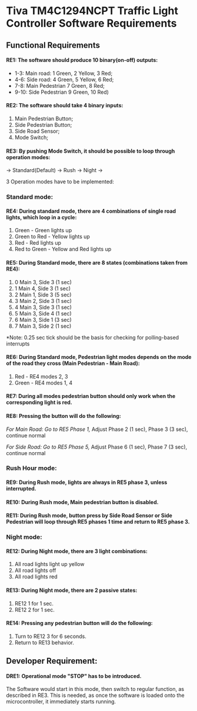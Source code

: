 # Tiva TM4C1294NCPT Traffic Light Controller Software Requirements

## Functional Requirements

#### RE1: The software should produce 10 binary(on-off) outputs:
* 1-3:  Main road: 1 Green, 2 Yellow, 3 Red;
* 4-6:  Side road: 4 Green, 5 Yellow, 6 Red;
* 7-8:  Main Pedestrian 7 Green, 8 Red;
* 9-10: Side Pedestrian 9 Green, 10 Red)

#### RE2: The software should take 4 binary inputs:
1. Main Pedestrian Button;
2. Side Pedestrian Button;
3. Side Road Sensor;
4. Mode Switch;

#### RE3: By pushing Mode Switch, it should be possible to loop through operation modes:
-> Standard(Default) -> Rush -> Night ->

3 Operation modes have to be implemented:

### Standard mode:

#### RE4: During standard mode, there are 4 combinations of single road lights, which loop in a cycle:

1. Green - Green lights up
2. Green to Red - Yellow lights up
3. Red - Red lights up 
4. Red to Green - Yellow and Red lights up


#### RE5: During Standard mode, there are 8 states (combinations taken from RE4):
1. 0 Main 3, Side 3 (1 sec)
2. 1 Main 4, Side 3 (1 sec)
3. 2 Main 1, Side 3 (5 sec)
4. 3 Main 2, Side 3 (1 sec)
5. 4 Main 3, Side 3 (1 sec)
6. 5 Main 3, Side 4 (1 sec)
7. 6 Main 3, Side 1 (3 sec)
8. 7 Main 3, Side 2 (1 sec)

*Note: 0.25 sec tick should be the basis for checking for polling-based interrupts

#### RE6: During Standard mode, Pedestrian light modes depends on the mode of the road they cross (Main Pedestrian - Main Road):
1. Red -    RE4 modes 2, 3
2. Green -  RE4 modes 1, 4

#### RE7: During all modes pedestrian button should only work when the corresponding light is red.

#### RE8: Pressing the button will do the following:
*For Main Road: Go to RE5 Phase 1,*
Adjust Phase 2 (1 sec), Phase 3 (3 sec), continue normal

*For Side Road: Go to RE5 Phase 5,*
Adjust Phase 6 (1 sec), Phase 7 (3 sec), continue normal

### Rush Hour mode:

#### RE9: During Rush mode, lights are always in RE5 phase 3, unless interrupted.

#### RE10: During Rush mode, Main pedestrian button is disabled.

#### RE11: During Rush mode, button press by Side Road Sensor or Side Pedestrian will loop through RE5 phases 1 time and return to RE5 phase 3.

### Night mode:

#### RE12: During Night mode, there are 3 light combinations:
1. All road lights light up yellow
2. All road lights off
3. All road lights red
    
#### RE13: During Night mode, there are 2 passive states:
1. RE12 1 for 1 sec.
2. RE12 2 for 1 sec.

#### RE14: Pressing any pedestrian button will do the following:
1. Turn to RE12 3 for 6 seconds.
2. Return to RE13 behavior.

## Developer Requirement:

#### DRE1: Operational mode "STOP" has to be introduced.
The Software would start in this mode, then switch to regular function, as described in RE3.
This is needed, as once the software is loaded onto the microcontroller, it immediately starts running.